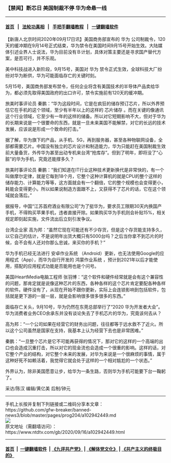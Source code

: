 ### 【禁闻】断芯日 美国制裁不停  华为命悬一线
------------------------

#### [首页](https://github.com/gfw-breaker/banned-news3/blob/master/README.md) &nbsp;&nbsp;|&nbsp;&nbsp; [法轮功真相](https://github.com/begood0513/basic/blob/master/README.md)  &nbsp;&nbsp;|&nbsp;&nbsp; [手把手翻墙教程](https://github.com/gfw-breaker/guides/wiki)  &nbsp;&nbsp;|&nbsp;&nbsp; [一键翻墙软件](https://github.com/gfw-breaker/nogfw/blob/master/README.md)  



<div><div class="post_content" itemprop="articleBody">
 <p>
  【新唐人北京时间2020年09月17日讯】美国商务部宣布的
  <ok href="https://www.ntdtv.com/gb/华为.htm">
   华为
  </ok>
  公司制裁令，120天的缓冲期在9月14号正式结束，华为禁令在美国时间9月15号开始生效。大陆媒体引述业界人士说法，华为目前没有Ｂ计划，具体对策主要还是寻求国产替代方案，是否可行，并不乐观。
 </p>
 <p>
  美中科技战进入新阶段，9月15号，美国对
  <ok href="https://www.ntdtv.com/gb/华为.htm">
   华为
  </ok>
  禁令正式生效，全球科技大厂纷纷对华为断供，华为可能面临存亡的关键时刻。
 </p>
 <p>
  5月15号，美国商务部发布禁令，任何企业将含有美国技术的半导体产品卖给华为，都必须先取得美国政府的出口许可，禁令实施前有120天的缓冲期。
 </p>
 <p>
  旅美时事评论员 秦鹏：“华为这段时间，它是在疯狂的储存预订芯片，所以外界预估它在手机的这个领域，至少有半年以上的这样的
  <ok href="https://www.ntdtv.com/gb/芯片储存.htm">
   芯片储存
  </ok>
  。而在关键的像通讯这个行业领域，它至少有一年的这样的储备。所以对它短期影响不大，但对于华为的长期来说是一个很要命的东西，就是一旦未来美国不能解禁，对它的长远的技术发展，应该说是形成一个致命的打击。”
 </p>
 <p>
  据了解，华为旗下的产品，从手机、5G，再到服务器，甚至各种物联网设备，全部都需要芯片。中国没有独立的芯片设计和制造能力，华为只能赶在美国制裁生效前大量备货，外传华为甚至出动专机来台湾“抢库存”。但到了明年，即将没了“心脏”的华为手机，究竟还能撑多久？
 </p>
 <p>
  旅美时事评论员 秦鹏：“我们知道在IT行业这种技术更新换代是非常快的，有一个叫做摩尔定律，就是它每到18个月，它整个这种计算机的就是CPU的整个这样的储存能力、计算能力等等，这方面就会有一个翻倍，它的整个规模也会变得更小，耗能会变得更小。所以如果说制造方面跟不上，又获得不了芯片的话，它在这个领域就会落后。”
 </p>
 <p>
  据报导，中国“江苏首府酒业有限公司”为了挺华为，要求员工限期30天内换国产手机，不得购买苹果手机，违者直接开除。如果购买华为手机则会补贴15%，相关规定即刻起实施，文件流出后立刻引发争议。
 </p>
 <p>
  台湾企业家 高为邦：“虽然它现在可能还有不少存货，但是这个存货能支持多久，以它自己的估计，不是说明年出货大概只有5000台吗？之后当你拿不到芯片的时候，会不会有人还对你那么忠诚，来买你的手机？”
 </p>
 <p>
  华为手机已经无法进行
  <ok href="https://www.ntdtv.com/gb/安卓作业系统.htm">
   安卓作业系统
  </ok>
  （Android）更新，也无法使用Google的应用程式（App），而华为自行开发的
  <ok href="https://www.ntdtv.com/gb/鸿蒙作业系统.htm">
   鸿蒙作业系统
  </ok>
  ，预计到2021年以后才能使用，搭配的应用程式功能是否能用也是个问号。
 </p>
 <p>
  美国iHeartMedia电脑工程师 张羽博：“这个软件和硬件经常就是会有这个兼容性的问题，那肯定就是说像这种芯片的东西，各种各样的这个芯片肯定要配各种各样的软件。硬件没有了，从现在开始不跟你更新，实际上会连锁影响到包括软件，包括就是更下游的一层一层，就是会影响很多很多很多的东西。”
 </p>
 <p>
  面临存亡关头，9月10号，华为仍然在东莞总部举行了“2020 华为开发者大会”。华为消费者业务CEO余承东并没有谈论失去了手机芯片的华为，究竟该何去从？
 </p>
 <p>
  高为邦：“一个公司如果在经营它的财务出问题，往往都等于远水救不了近火。所以这个公司虽然是国家在支持，我基本上认为经营下去也是非常困难。”
 </p>
 <p>
  秦鹏：“一旦整个芯片是它不可能再获得的情况下，那对它的这样的一个高端的出口也会造成沉重打击，所以对它的现金流也会造成一个很重的影响。这样的话，对它整个产业的结构，对它整个未来的发展，对华为来说是一个很麻烦的事情，属于这种好死不如赖活着，我觉得它就会处于这样的一个相对尴尬的一个状态。”
 </p>
 <p>
  外界认为，除非美国愿意让步，给华为一条生路，否则华为手机可能要下台一鞠躬了。
 </p>
 <p>
  采访/陈汉 编辑/黄亿美 后制/钟元
 </p>
 <div class="single_ad">
 </div>
</div>
</div>
<hr/>
手机上长按并复制下列链接或二维码分享本文章：<br/>
https://github.com/gfw-breaker/banned-news3/blob/master/pages/prog204/a102942449.md <br/>
<a href='https://github.com/gfw-breaker/banned-news3/blob/master/pages/prog204/a102942449.md'><img src='https://github.com/gfw-breaker/banned-news3/blob/master/pages/prog204/a102942449.md.png'/></a> <br/>
原文地址（需翻墙访问）：https://www.ntdtv.com/gb/2020/09/16/a102942449.html


------------------------
#### [首页](https://github.com/gfw-breaker/banned-news3/blob/master/README.md) &nbsp;|&nbsp; [一键翻墙软件](https://github.com/gfw-breaker/nogfw/blob/master/README.md) &nbsp;| [《九评共产党》](https://github.com/gfw-breaker/9ping.md/blob/master/README.md#九评之一评共产党是什么) | [《解体党文化》](https://github.com/gfw-breaker/jtdwh.md/blob/master/README.md) | [《共产主义的终极目的》](https://github.com/gfw-breaker/gczydzjmd.md/blob/master/README.md)


<img src='http://gfw-breaker.win/banned-news3/pages/prog204/a102942449.md' width='0px' height='0px'/>